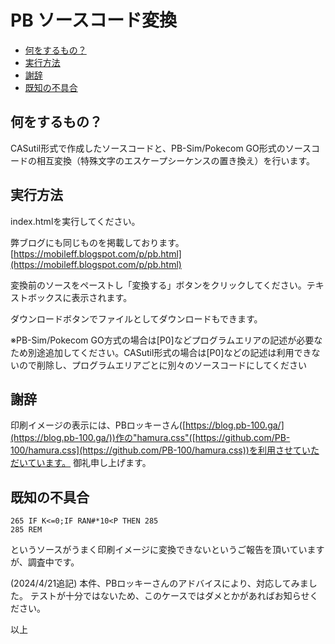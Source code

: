 # PB ソースコード変換<!-- omit in toc -->

- [何をするもの？](#何をするもの)
- [実行方法](#実行方法)
- [謝辞](#謝辞)
- [既知の不具合](#既知の不具合)


## 何をするもの？

CASutil形式で作成したソースコードと、PB-Sim/Pokecom GO形式のソースコードの相互変換（特殊文字のエスケープシーケンスの置き換え）を行います。

## 実行方法

index.htmlを実行してください。

弊ブログにも同じものを掲載しております。
[https://mobileff.blogspot.com/p/pb.html](https://mobileff.blogspot.com/p/pb.html)

変換前のソースをペーストし「変換する」ボタンをクリックしてください。テキストボックスに表示されます。

ダウンロードボタンでファイルとしてダウンロードもできます。

※PB-Sim/Pokecom GO方式の場合は[P0]などプログラムエリアの記述が必要なため別途追加してください。CASutil形式の場合は[P0]などの記述は利用できないので削除し、プログラムエリアごとに別々のソースコードにしてください

## 謝辞

印刷イメージの表示には、PBロッキーさん([https://blog.pb-100.ga/](https://blog.pb-100.ga/))作の"hamura.css"([https://github.com/PB-100/hamura.css](https://github.com/PB-100/hamura.css))を利用させていただいています。
御礼申し上げます。

## 既知の不具合

```BASIC
265 IF K<=0;IF RAN#*10<P THEN 285
285 REM
```

というソースがうまく印刷イメージに変換できないというご報告を頂いていますが、調査中です。

(2024/4/21追記)
本件、PBロッキーさんのアドバイスにより、対応してみました。
テストが十分ではないため、このケースではダメとかがあればお知らせください。

以上